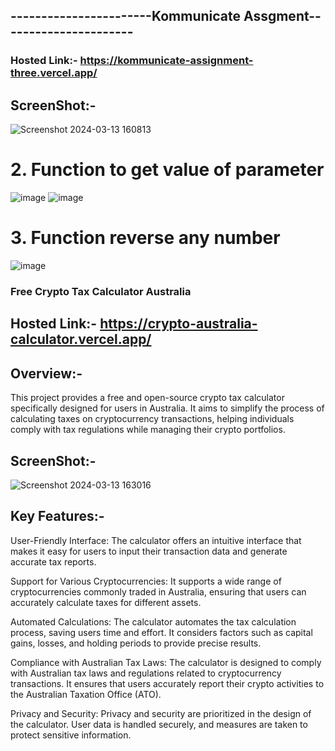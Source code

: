 ## -----------------------Kommunicate Assgment----------------------

### Hosted Link:- https://kommunicate-assignment-three.vercel.app/

## ScreenShot:- 

![Screenshot 2024-03-13 160813](https://github.com/Asharma070320/Kommunicate_assignment/assets/127501344/0ca11410-e7ac-49e0-a9ce-e7080933cd25)

# 2. Function to get value of parameter

![image](https://github.com/Asharma070320/Kommunicate_assignment/assets/127501344/f7c69634-7c1b-4bcc-9288-f35bcf046dca)
![image](https://github.com/Asharma070320/Kommunicate_assignment/assets/127501344/e9e9f3f7-1389-421c-b5b2-4fe4b1b5f7c6)

# 3. Function reverse any number

![image](https://github.com/Asharma070320/Kommunicate_assignment/assets/127501344/a867c6af-8d0a-4144-ac61-4a16e5a1d0c4)



### Free Crypto Tax Calculator Australia

## Hosted Link:- https://crypto-australia-calculator.vercel.app/

## Overview:-

This project provides a free and open-source crypto tax calculator specifically designed for users in Australia. It aims to simplify the process of calculating taxes on cryptocurrency transactions, helping individuals comply with tax regulations while managing their crypto portfolios.

## ScreenShot:- 

![Screenshot 2024-03-13 163016](https://github.com/Asharma070320/Kommunicate_assignment/assets/127501344/84ace031-71dd-4703-bfe1-bddcf54c4e60)

## Key Features:-

User-Friendly Interface: The calculator offers an intuitive interface that makes it easy for users to input their transaction data and generate accurate tax reports.

Support for Various Cryptocurrencies: It supports a wide range of cryptocurrencies commonly traded in Australia, ensuring that users can accurately calculate taxes for different assets.

Automated Calculations: The calculator automates the tax calculation process, saving users time and effort. It considers factors such as capital gains, losses, and holding periods to provide precise results.

Compliance with Australian Tax Laws: The calculator is designed to comply with Australian tax laws and regulations related to cryptocurrency transactions. It ensures that users accurately report their crypto activities to the Australian Taxation Office (ATO).

Privacy and Security: Privacy and security are prioritized in the design of the calculator. User data is handled securely, and measures are taken to protect sensitive information.
